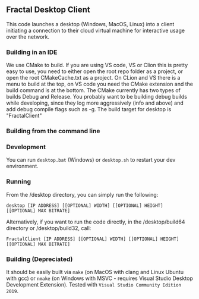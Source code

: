 ## Fractal Desktop Client

This code launches a desktop (Windows, MacOS, Linux) into a client initiating a connection to their cloud virtual machine for interactive usage over the network.

### Building in an IDE
We use CMake to build. If you are using VS code, VS or Clion this is pretty easy to use, 
you need to either open the root repo folder as a project, or open the root CMakeCache.txt
as a project. On CLion and VS there is a menu to build at the top, on VS code you need the 
CMake extension and the build command is at the bottom. The CMake currently has two types of builds
Debug and Release. You probably want to be building debug builds while developing, since they log more
aggressively (info and above) and add debug compile flags such as -g. The build target for desktop is "FractalClient"

### Building from the command line

### Development

You can run `desktop.bat` (Windows) or `desktop.sh` to restart your dev environment.

### Running

From the /desktop directory, you can simply run the following:

```desktop [IP ADDRESS] [[OPTIONAL] WIDTH] [[OPTIONAL] HEIGHT] [[OPTIONAL] MAX BITRATE]```

Alternatively, if you want to run the code directly, in the /desktop/build64 directory or /desktop/build32, call:

```FractalClient [IP ADDRESS] [[OPTIONAL] WIDTH] [[OPTIONAL] HEIGHT] [[OPTIONAL] MAX BITRATE]```


### Building (Depreciated)
It should be easily built via `make` (on MacOS with clang and Linux Ubuntu with gcc) or `nmake` (on Windows with MSVC - requires Visual Studio Desktop Development Extension). Tested with `Visual Studio Community Edition 2019`.
